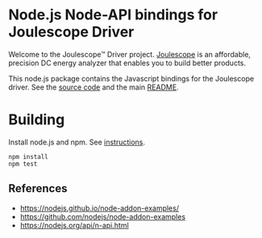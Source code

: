 <!--
# Copyright 2023-2024 Jetperch LLC
#
# Licensed under the Apache License, Version 2.0 (the "License");
# you may not use this file except in compliance with the License.
# You may obtain a copy of the License at
#
#     http://www.apache.org/licenses/LICENSE-2.0
#
# Unless required by applicable law or agreed to in writing, software
# distributed under the License is distributed on an "AS IS" BASIS,
# WITHOUT WARRANTIES OR CONDITIONS OF ANY KIND, either express or implied.
# See the License for the specific language governing permissions and
# limitations under the License.
-->

# Node.js Node-API bindings for Joulescope Driver

Welcome to the Joulescope™ Driver project.
[Joulescope](https://www.joulescope.com) is an affordable, precision DC energy
analyzer that enables you to build better products.

This node.js package contains the Javascript bindings for the Joulescope driver.
See the [source code](https://github.com/jetperch/joulescope_driver)
and the main [README](https://github.com/jetperch/joulescope_driver/README.md).


# Building

Install node.js and npm.  See [instructions](https://nodejs.github.io/node-addon-examples/getting-started/tools).

```
npm install
npm test
```



## References

* https://nodejs.github.io/node-addon-examples/
* https://github.com/nodejs/node-addon-examples
* https://nodejs.org/api/n-api.html
